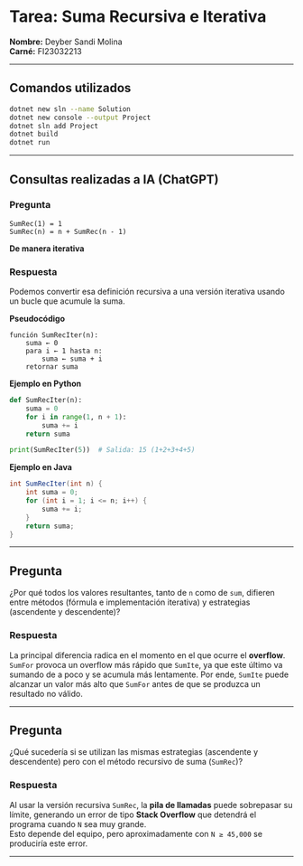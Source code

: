 # Tarea: Suma Recursiva e Iterativa

**Nombre:** Deyber Sandi Molina  
**Carné:** FI23032213  

---

## Comandos utilizados

```bash
dotnet new sln --name Solution
dotnet new console --output Project
dotnet sln add Project
dotnet build
dotnet run
```

---

## Consultas realizadas a IA (ChatGPT)

### Pregunta
```
SumRec(1) = 1
SumRec(n) = n + SumRec(n - 1)
```
**De manera iterativa**

### Respuesta
Podemos convertir esa definición recursiva a una versión iterativa usando un bucle que acumule la suma.

**Pseudocódigo**
```
función SumRecIter(n):
    suma ← 0
    para i ← 1 hasta n:
        suma ← suma + i
    retornar suma
```

**Ejemplo en Python**
```python
def SumRecIter(n):
    suma = 0
    for i in range(1, n + 1):
        suma += i
    return suma

print(SumRecIter(5))  # Salida: 15 (1+2+3+4+5)
```

**Ejemplo en Java**
```java
int SumRecIter(int n) {
    int suma = 0;
    for (int i = 1; i <= n; i++) {
        suma += i;
    }
    return suma;
}
```

---

## Pregunta
¿Por qué todos los valores resultantes, tanto de `n` como de `sum`, difieren entre métodos (fórmula e implementación iterativa) y estrategias (ascendente y descendente)?

### Respuesta
La principal diferencia radica en el momento en el que ocurre el **overflow**.  
`SumFor` provoca un overflow más rápido que `SumIte`, ya que este último va sumando de a poco y se acumula más lentamente. Por ende, `SumIte` puede alcanzar un valor más alto que `SumFor` antes de que se produzca un resultado no válido.

---

## Pregunta
¿Qué sucedería si se utilizan las mismas estrategias (ascendente y descendente) pero con el método recursivo de suma (`SumRec`)?

### Respuesta
Al usar la versión recursiva `SumRec`, la **pila de llamadas** puede sobrepasar su límite, generando un error de tipo **Stack Overflow** que detendrá el programa cuando `N` sea muy grande.  
Esto depende del equipo, pero aproximadamente con `N ≥ 45,000` se produciría este error.

---
